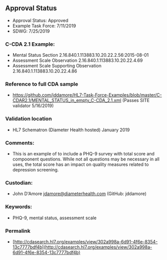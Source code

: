 ## Approval Status 

* Approval Status: Approved
* Example Task Force: 7/11/2019
* SDWG: 7/25/2019

### C-CDA 2.1 Example:
* Mental Status Section 2.16.840.1.113883.10.20.22.2.56:2015-08-01
* Assessment Scale Observation 2.16.840.1.113883.10.20.22.4.69
* Assessment Scale Supporting Observation 2.16.840.1.113883.10.20.22.4.86

### Reference to full CDA sample
* https://github.com/jddamore/HL7-Task-Force-Examples/blob/master/C-CDAR2.1/MENTAL_STATUS_in_empty_C-CDA_2.1.xml (Passes SITE validator 5/16/2019)

### Validation location
* HL7 Schematron (Diameter Health hosted) January 2019

### Comments: 
* This is an example of to include a PHQ-9 survey with total score and compoonent questions. While not all questions may be necessary in all uses, the total score has an impact on quality measures related to depression screening. 

### Custodian: 
* John D'Amore jdamore@diameterhealth.com (GitHub: jddamore)

### Keywords: 
* PHQ-9, mental status, assessment scale


### Permalink 

* [http://cdasearch.hl7.org/examples/view/302a998a-6d91-4f6e-8354-13c7777bdf4b](http://cdasearch.hl7.org/examples/view/302a998a-6d91-4f6e-8354-13c7777bdf4b)
